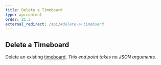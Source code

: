 ```yaml
---
title: Delete a Timeboard
type: apicontent
order: 21.3
external_redirect: /api/#delete-a-timeboard
---
```


## Delete a Timeboard
Delete an existing [timeboard][1].
*This end point takes no JSON arguments.*

[1]: /graphing/dashboards/timeboard
